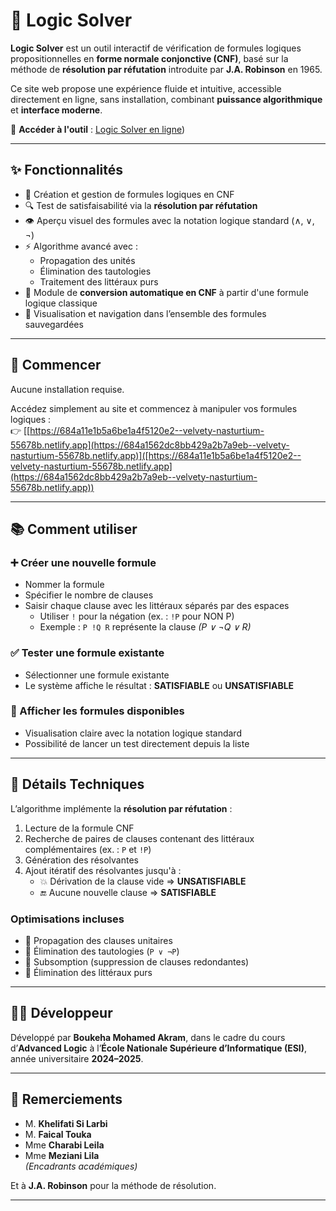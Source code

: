 # 📖 Logic Solver

**Logic Solver** est un outil interactif de vérification de formules logiques propositionnelles en **forme normale conjonctive (CNF)**, basé sur la méthode de **résolution par réfutation** introduite par **J.A. Robinson** en 1965.

Ce site web propose une expérience fluide et intuitive, accessible directement en ligne, sans installation, combinant **puissance algorithmique** et **interface moderne**.

🔗 **Accéder à l'outil** : [Logic Solver en ligne](https://684a1562dc8bb429a2b7a9eb--velvety-nasturtium-55678b.netlify.app))

---

## ✨ Fonctionnalités

- 📝 Création et gestion de formules logiques en CNF  
- 🔍 Test de satisfaisabilité via la **résolution par réfutation**
- 👁️ Aperçu visuel des formules avec la notation logique standard (∧, ∨, ¬)
- ⚡ Algorithme avancé avec :
  - Propagation des unités
  - Élimination des tautologies
  - Traitement des littéraux purs
- 🔄 Module de **conversion automatique en CNF** à partir d'une formule logique classique
- 📁 Visualisation et navigation dans l’ensemble des formules sauvegardées

---

## 🚀 Commencer

Aucune installation requise.

Accédez simplement au site et commencez à manipuler vos formules logiques :  
👉 [[https://684a11e1b5a6be1a4f5120e2--velvety-nasturtium-55678b.netlify.app](https://684a1562dc8bb429a2b7a9eb--velvety-nasturtium-55678b.netlify.app)]([https://684a11e1b5a6be1a4f5120e2--velvety-nasturtium-55678b.netlify.app](https://684a1562dc8bb429a2b7a9eb--velvety-nasturtium-55678b.netlify.app))

---

## 📚 Comment utiliser

### ➕ Créer une nouvelle formule

- Nommer la formule
- Spécifier le nombre de clauses
- Saisir chaque clause avec les littéraux séparés par des espaces  
  - Utiliser `!` pour la négation (ex. : `!P` pour NON P)  
  - Exemple : `P !Q R` représente la clause *(P ∨ ¬Q ∨ R)*

### ✅ Tester une formule existante

- Sélectionner une formule existante
- Le système affiche le résultat : **SATISFIABLE** ou **UNSATISFIABLE**

### 📂 Afficher les formules disponibles

- Visualisation claire avec la notation logique standard
- Possibilité de lancer un test directement depuis la liste

---

## 🧠 Détails Techniques

L’algorithme implémente la **résolution par réfutation** :

1. Lecture de la formule CNF
2. Recherche de paires de clauses contenant des littéraux complémentaires (ex. : `P` et `!P`)
3. Génération des résolvantes
4. Ajout itératif des résolvantes jusqu'à :
   - 💥 Dérivation de la clause vide ⇒ **UNSATISFIABLE**
   - 🔚 Aucune nouvelle clause ⇒ **SATISFIABLE**

### Optimisations incluses

- 🔹 Propagation des clauses unitaires
- 🔹 Élimination des tautologies (`P ∨ ¬P`)
- 🔹 Subsomption (suppression de clauses redondantes)
- 🔹 Élimination des littéraux purs

---

## 👨‍💻 Développeur

Développé par **Boukeha Mohamed Akram**, dans le cadre du cours d’**Advanced Logic** à l’**École Nationale Supérieure d’Informatique (ESI)**, année universitaire **2024–2025**.

---

## 🙏 Remerciements

- M. **Khelifati Si Larbi**
- M. **Faical Touka**
- Mme **Charabi Leila**
- Mme **Meziani Lila**  
*(Encadrants académiques)*

Et à **J.A. Robinson** pour la méthode de résolution.

---
